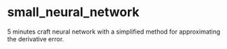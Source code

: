 # small_neural_network

5 minutes craft neural network with a simplified method for approximating the derivative error.
